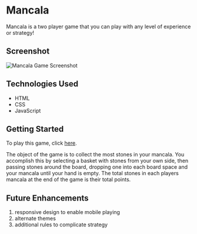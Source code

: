 # Mancala

Mancala is a two player game that you can play with any level of experience or strategy! 

## Screenshot

![Mancala Game Screenshot](url)

## Technologies Used

* HTML
* CSS
* JavaScript

## Getting Started

To play this game, click [here](https://aprilkrgonzales.github.io/mancala-browser-game/).

The object of the game is to collect the most stones in your mancala. You accomplish this by selecting a basket with stones from your own side, then passing stones around the board, dropping one into each board space and your mancala until your hand is empty.
The total stones in each players mancala at the end of the game is their total points. 


## Future Enhancements 

1. responsive design to enable mobile playing
2. alternate themes 
3. additional rules to complicate strategy


